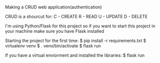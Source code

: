 Making a CRUD web application(authentication)

CRUD is a shourcut for:
C - CREATE
R - READ
U - UPDATE
D - DELETE

I'm using Python/Flask for this project so if you want to start this project in your machine make sure you have Flask installed


Starting the project for the first time:
$ pip install -r requirements.txt
$ virtualenv venv
$ . venv/bin/activate
$ flask run

If you have a virtual enviorment and installed the libraries:
$ flask run